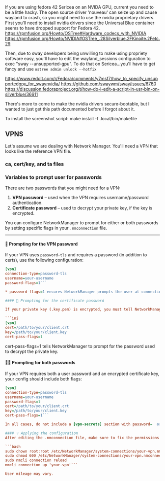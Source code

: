 If you are using fedora 42 Sericea on an NVIDA GPU, current you need to be a little hacky.  The open source driver 'nouveau' can seize up and cause wayland to crash, so you might need to use the nvidia proprietary drivers.  First you'll need to install nvidia drivers since the Universal Blue container seems to have dropped support for Fedora 42.
https://rpmfusion.org/Howto/OSTree#Hardware_codecs_with_NVIDIA
https://rpmfusion.org/Howto/NVIDIA#OSTree_.28Silverblue.2FKinoite.2Fetc.29

Then, due to sway developers being unwilling to make using propriety software easy, you'll have to edit the wayland_sessions configuration to exec "sway --unsupported-gpu".  To do that on Sericea...you'll have to get fancy and use `ostree admin unlock --hotfix`

https://www.reddit.com/r/Fedora/comments/y7msf7/how_to_specify_unsupportedgpu_for_swaynvidia/
https://github.com/swaywm/sway/issues/6760
https://discussion.fedoraproject.org/t/how-do-i-edit-a-script-in-usr-bin-on-silverblue/36611

There's more to come to make the nvidia drivers secure-bootable, but I wanted to just get this path documented before I forgot about it.

To install the screenshot script:
make install -f .local/bin/makefile

VPNS
----
Let's assume we are dealing with Network Manager.  You'll need a VPN that looks like the reference VPN file.

### ca, cert/key, and ta files

### Variables to prompt user for passwords

There are two passwords that you might need for a VPN:

1. **VPN password** – used when the VPN requires username/password authentication.
2. **Certificate password** – used to decrypt your private key, if the key is encrypted.

You can configure NetworkManager to prompt for either or both passwords by setting specific flags in your `.nmconnection` file.

---

#### 🔑 Prompting for the VPN password

If your VPN uses `password-tls` and requires a password (in addition to certs), use the following configuration:

```ini
[vpn]
connection-type=password-tls
username=your-username
password-flags=1```

* password-flags=1 ensures NetworkManager prompts the user at connection time.

#### 🔐 Prompting for the certificate password

If your private key (.key.pem) is encrypted, you must tell NetworkManager to prompt for the decryption password:

```ini
[vpn]
cert=/path/to/your/client.crt
key=/path/to/your/client.key
cert-pass-flags=1
```

cert-pass-flags=1 tells NetworkManager to prompt for the password used to decrypt the private key.

#### 🔐🔑 Prompting for both passwords

If your VPN requires both a user password and an encrypted certificate key, your config should include both flags:

```ini
[vpn]
connection-type=password-tls
username=your-username
password-flags=1
cert=/path/to/your/client.crt
key=/path/to/your/client.key
cert-pass-flags=1```

In all cases, do not include a [vpn-secrets] section with password=  or cert-pass= if you want the prompt.

#### 💡 Applying the configuration
After editing the .nmconnection file, make sure to fix the permissions and reload NetworkManager:

```bash
sudo chown root:root /etc/NetworkManager/system-connections/your-vpn.nmconnection
sudo chmod 600 /etc/NetworkManager/system-connections/your-vpn.nmconnection
sudo nmcli connection reload
nmcli connection up 'your-vpn'```

User mileage may vary.
